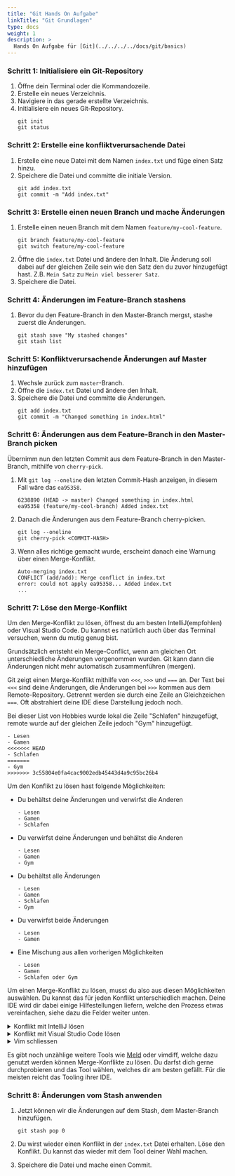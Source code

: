 ```yaml
---
title: "Git Hands On Aufgabe"
linkTitle: "Git Grundlagen"
type: docs
weight: 1
description: >
  Hands On Aufgabe für [Git](../../../../docs/git/basics)
---
```


### Schritt 1: Initialisiere ein Git-Repository

1. Öffne dein Terminal oder die Kommandozeile.
2. Erstelle ein neues Verzeichnis.
3. Navigiere in das gerade erstellte Verzeichnis.
4. Initialisiere ein neues Git-Repository.
   ```shell
   git init
   git status
   ```

### Schritt 2: Erstelle eine konfliktverursachende Datei

1. Erstelle eine neue Datei mit dem Namen `index.txt` und füge einen Satz hinzu.
2. Speichere die Datei und committe die initiale Version.
   ```shell
   git add index.txt
   git commit -m "Add index.txt"
   ```

### Schritt 3: Erstelle einen neuen Branch und mache Änderungen

1. Erstelle einen neuen Branch mit dem Namen `feature/my-cool-feature`.
   ```shell
   git branch feature/my-cool-feature
   git switch feature/my-cool-feature
   ```
2. Öffne die `index.txt` Datei und ändere den Inhalt. Die Änderung soll dabei auf der gleichen Zeile sein wie den Satz den du zuvor hinzugefügt hast. Z.B. `Mein Satz` zu `Mein viel besserer Satz`.
3. Speichere die Datei.

### Schritt 4: Änderungen im Feature-Branch stashens

1. Bevor du den Feature-Branch in den Master-Branch mergst, stashe zuerst die Änderungen.
   ```shell
   git stash save "My stashed changes"
   git stash list
   ```

### Schritt 5: Konfliktverursachende Änderungen auf Master hinzufügen

1. Wechsle zurück zum `master`-Branch.
2. Öffne die `index.txt` Datei und ändere den Inhalt.
3. Speichere die Datei und committe die Änderungen.
   ```
   git add index.txt
   git commit -m "Changed something in index.html"
   ```

### Schritt 6: Änderungen aus dem Feature-Branch in den Master-Branch picken

Übernimm nun den letzten Commit aus dem Feature-Branch in den Master-Branch, mithilfe von `cherry-pick`.

1. Mit `git log --oneline` den letzten Commit-Hash anzeigen, in diesem Fall wäre das `ea95358`.

   ```⏲ 38ms
   6238890 (HEAD -> master) Changed something in index.html
   ea95358 (feature/my-cool-branch) Added index.txt
   ```

2. Danach die Änderungen aus dem Feature-Branch cherry-picken.

   ```
   git log --oneline
   git cherry-pick <COMMIT-HASH>
   ```

3. Wenn alles richtige gemacht wurde, erscheint danach eine Warnung über einen Merge-Konflikt.
   ```
   Auto-merging index.txt
   CONFLICT (add/add): Merge conflict in index.txt
   error: could not apply ea95358... Added index.txt
   ...
   ```

### Schritt 7: Löse den Merge-Konflikt

Um den Merge-Konflikt zu lösen, öffnest du am besten IntelliJ(empfohlen) oder Visual Studio Code. Du kannst es natürlich auch über das Terminal versuchen, wenn du mutig genug bist.

Grundsätzlich entsteht ein Merge-Conflict, wenn am gleichen Ort unterschiedliche Änderungen vorgenommen wurden. Git kann dann die Änderungen nicht mehr automatisch zusammenführen (mergen).

Git zeigt einen Merge-Konflikt mithilfe von `<<<`, `>>>` und `===` an. Der Text bei `<<<` sind deine Änderungen, die Änderungen bei `>>>` kommen aus dem Remote-Repository. Getrennt werden sie durch eine Zeile an Gleichzeichen `===`. Oft abstrahiert deine IDE diese Darstellung jedoch noch.

Bei dieser List von Hobbies wurde lokal die Zeile "Schlafen" hinzugefügt, remote wurde auf der gleichen Zeile jedoch "Gym" hinzugefügt.

```
- Lesen
- Gamen
<<<<<<< HEAD
- Schlafen
=======
- Gym
>>>>>>> 3c55804e0fa4cac9002edb45443d4a9c95bc26b4
```

Um den Konflikt zu lösen hast folgende Möglichkeiten:

- Du behältst deine Änderungen und verwirfst die Anderen
  ```
  - Lesen
  - Gamen
  - Schlafen
  ```
- Du verwirfst deine Änderungen und behältst die Anderen
  ```
  - Lesen
  - Gamen
  - Gym
  ```
- Du behältst alle Änderungen
  ```
  - Lesen
  - Gamen
  - Schlafen
  - Gym
  ```
- Du verwirfst beide Änderungen
  ```
  - Lesen
  - Gamen
  ```
- Eine Mischung aus allen vorherigen Möglichkeiten
  ```
  - Lesen
  - Gamen
  - Schlafen oder Gym
  ```

Um einen Merge-Konflikt zu lösen, musst du also aus diesen Möglichkeiten auswählen. Du kannst das für jeden Konflikt unterschiedlich machen. Deine IDE wird dir dabei einige Hilfestellungen liefern, welche den Prozess etwas vereinfachen, siehe dazu die Felder weiter unten.

<details>
   <summary>Konflikt mit IntelliJ lösen</summary>
   <p>
      IntelliJ hat ein eingebautes UI um Merge Konflikte zu lösen. JetBrains stellt eine <a href="https://www.jetbrains.com/help/idea/resolve-conflicts.html">super Anleitung</a> zur Verfügung.
   </p>
</details>

<details>
   <summary>Konflikt mit Visual Studio Code lösen</summary>
   <p>
      Visual Studio Code hat sogar zwei verschiedene Arten, wie du Merge-Konflikte lösen kannst. Einen eher simpeln Ansatz, "Inline Editor" genannt, und einen der etwas mehr an IntelliJ erinnert, "3-Way Editor" genannt.
   </p>
   <p>
      Eine gute Anleitung zu beiden findest du <a href="https://monsterlessons-academy.com/posts/resolving-merge-conflicts-in-visual-studio-code-the-easy-way">hier</a>.
   </p>
</details>
   
<details>
<summary>Vim schliessen</summary>
Je nach Betriebssystem und Einstellungen, kann es sein das Git automatisch den Texteditor Vim öffnet. Das sieht dann etwa so aus wie im Bild unten.

Um den Editor wieder zu schliessen, kannst du die folgende Schritte verwenden:

1. `ESC` drücken
2. `:` drücken
3. `q!` eintippen
4. `ENTER` drücken
   ![](../../images/vim.png "Vim")

</details>

Es gibt noch unzählige weitere Tools wie [Meld](http://meldmerge.org/) oder vimdiff, welche dazu genutzt werden können Merge-Konflikte zu lösen. Du darfst dich gerne durchprobieren und das Tool wählen, welches dir am besten gefällt. Für die meisten reicht das Tooling ihrer IDE.

### Schritt 8: Änderungen vom Stash anwenden

1. Jetzt können wir die Änderungen auf dem Stash, dem Master-Branch hinzufügen.

   ```shell
   git stash pop 0
   ```

2. Du wirst wieder einen Konflikt in der `index.txt` Datei erhalten. Löse den Konflikt. Du kannst das wieder mit dem Tool deiner Wahl machen.
3. Speichere die Datei und mache einen Commit.
